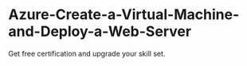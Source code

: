 # Azure-Create-a-Virtual-Machine-and-Deploy-a-Web-Server
Get free certification and upgrade your skill set.
